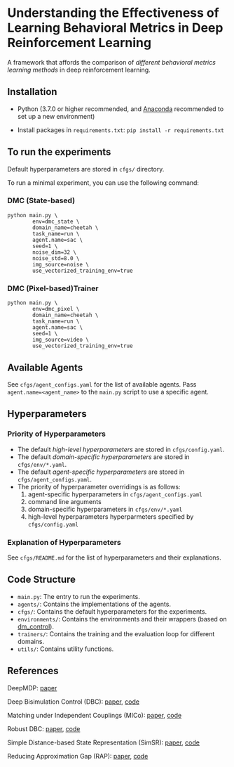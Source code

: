 # Understanding the Effectiveness of Learning Behavioral Metrics in Deep Reinforcement Learning
A framework that affords the comparison of *different behavioral metrics learning methods* in deep reinforcement learning.

## Installation
- Python (3.7.0 or higher recommended, and [Anaconda](https://www.anaconda.com/) recommended to set up a new environment)

- Install packages in `requirements.txt`: `pip install -r requirements.txt`


## To run the experiments
Default hyperparameters are stored in `cfgs/` directory.

To run a minimal experiment, you can use the following command:
### DMC (State-based)
```
python main.py \
        env=dmc_state \
        domain_name=cheetah \
        task_name=run \
        agent.name=sac \
        seed=1 \
        noise_dim=32 \
        noise_std=8.0 \
        img_source=noise \
        use_vectorized_training_env=true
```

### DMC (Pixel-based)Trainer
```
python main.py \
        env=dmc_pixel \
        domain_name=cheetah \
        task_name=run \
        agent.name=sac \
        seed=1 \
        img_source=video \
        use_vectorized_training_env=true
```

## Available Agents
See `cfgs/agent_configs.yaml` for the list of available agents. Pass `agent.name=<agent_name>` to the `main.py` script to use a specific agent.

## Hyperparameters
### Priority of Hyperparameters
- The default *high-level hyperparameters* are stored in `cfgs/config.yaml`.
- The default *domain-specific hyperparameters* are stored in `cfgs/env/*.yaml`.
- The default *agent-specific hyperparameters* are stored in `cfgs/agent_configs.yaml`.
- The priority of hyperparameter overridings is as follows:
    1. agent-specific hyperparameters in `cfgs/agent_configs.yaml`
    2. command line arguments
    3. domain-specific hyperparameters in `cfgs/env/*.yaml`
    4. high-level hyperparameters hyperparmeters specified by `cfgs/config.yaml`

### Explanation of Hyperparameters
See `cfgs/README.md` for the list of hyperparameters and their explanations.

## Code Structure
- `main.py`: The entry to run the experiments.
- `agents/`: Contains the implementations of the agents.
- `cfgs/`: Contains the default hyperparameters for the experiments.
- `environments/`: Contains the environments and their wrappers (based on [dm_control](https://github.com/google-deepmind/dm_control)).
- `trainers/`: Contains the training and the evaluation loop for different domains.
- `utils/`: Contains utility functions.

## References
DeepMDP: [paper](https://proceedings.mlr.press/v97/gelada19a.html)

Deep Bisimulation Control (DBC): [paper](https://arxiv.org/abs/2006.10742), [code](https://github.com/facebookresearch/deep_bisim4control/)

Matching under Independent Couplings (MICo): [paper](https://proceedings.neurips.cc/paper_files/paper/2021/hash/fd06b8ea02fe5b1c2496fe1700e9d16c-Abstract.html), [code](https://github.com/google-research/google-research/blob/bb19948d367f3337c16176232e86069bf36b0bf5/mico)

Robust DBC: [paper](https://arxiv.org/abs/2110.14096), [code](https://github.com/metekemertas/RobustBisimulation)

Simple Distance-based State Representation (SimSR): [paper](https://arxiv.org/abs/2112.15303), [code](https://github.com/bit1029public/SimSR)

Reducing Approximation Gap (RAP): [paper](https://proceedings.neurips.cc/paper_files/paper/2022/hash/eda9523faa5e7191aee1c2eaff669716-Abstract-Conference.html), [code](https://github.com/jianda-chen/RAP_distance)




